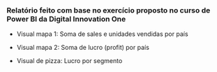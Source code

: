 ### Relatório feito com base no exercício proposto no curso de Power BI da Digital Innovation One

* Visual mapa 1: Soma de sales e unidades vendidas por país 

* Visual mapa 2: Soma de lucro (profit) por país 

* Visual de pizza: Lucro por segmento 
